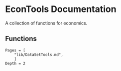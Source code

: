# EconTools Documentation

A collection of functions for economics.

## Functions

```@contents
Pages = [
    "lib/DataSetTools.md",
    ]
Depth = 2
```
